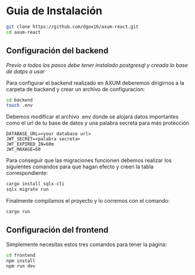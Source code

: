 # Guia de Instalación

```bash
git clone https://github.com/dgox16/axum-react.git
cd axum-react
```

## Configuración del backend

_Previo a todos los pasos debe tener instalado postgresql y creada la base de datps a usar_

Para configurar el backend realizado en AXUM deberemos dirigirnos a la carpeta de backend y crear un archivo de configuracion:

```bash
cd backend
touch .env
```

Debemos modificar el archivo .env donde se alojará datos importantes como el url de tu base de datos y una palabra secreta para más protección

```env
DATABASE_URL=<your database url>
JWT_SECRET=<palabra secreta>
JWT_EXPIRED_IN=60m
JWT_MAXAGE=60
```

Para conseguir que las migraciones funcionen debemos realizar los siguientes comandos para que hagan efecto y creen la tabla correspondiente:

```bash
cargo install sqlx-cli
sqlx migrate run
```

Finalmente compilamos el proyecto y lo corremos con el comando:

```bash
cargo run
```

## Configuración del frontend

Simplemente necesitas estos tres comandos para tener la página:

```bash
cd frontend
npm install
npm run dev
```
